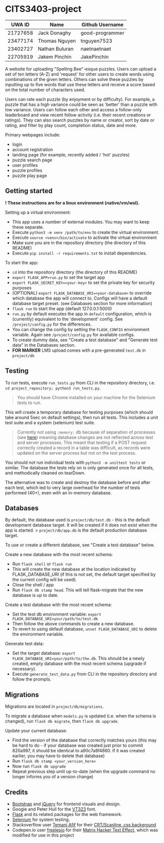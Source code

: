 # CITS3403-project

|UWA ID  |Name          |Github Username|
|--------|--------------|---------------|
|21727658|Jack Donaghy  |good-programmer|
|23477174|Thomas Nguyen |tnguyen7523    |
|23402727|Nathan Buluran|naetnaetnaet   |
|22705919|Jakem Pinchin |JakePinchin    |

A website for uploading "Spelling Bee"-esque puzzles. Users can upload a set of ten letters (A-Z) and 'request' for other users to create words using combinations of the given letters.
Others can solve these puzzles by inputting up to five words that use these letters and receive a score based on the total number of characters used.

Users can rate each puzzle (by enjoyment or by difficulty). For example, a puzzle that has a high variance could be seen as 'better' than a puzzle with low variance.
Users can follow each other and access a follow-only leaderboard and view recent follow activity (i.e. their recent creations or ratings).
They can also search puzzles by name or creator, sort by date or rating, and filter by play count, completion status, date and more.

Primary webpages include:
- login
- account registration
- landing page (for example, recently added / 'hot' puzzles)
- puzzle search page
- user profiles
- puzzle profiles
- puzzle play page

## Getting started

**! These instructions are for a linux environment (native/vm/wsl).**

Setting up a virtual environment:
- This app uses a number of external modules. You may want to keep these separate.
- Execute `python3 -m venv /path/to/env` to create the virtual environment.
- Execute `source <venv>/bin/activate` to activate the virtual environment
- Make sure you are in the repository directory (the directory of this README)
- Execute `pip install -r requirements.txt` to install dependencies.

To start the app:

- `cd` into the repository directory (the directory of this README)
- `export FLASK_APP=run.py` to set the target app
- `export FLASK_SECRET_KEY=<your-key>` to set the private key for security purposes
- (OPTIONAL) `export FLASK_DATABASE_URI=<your-database>` to override which database the app will connect to. Configs will have a default database target preset. (see Databases section for more information)
- `flask run` to start the app (default 127.0.0.1:5000)
- `run.py` by default executes the app in `default` configuration, which is (currently) equivalent to the 'development' config. See `/project/config.py` for the differences.
- You can change the config by setting the `FLASK_CONFIG` environment variable. Again see `/project/config.py` for available configs.
- To create dummy data, see "Create a test database" and "Generate test data" in the Databases section.
- **FOR MARKER** LMS upload comes with a pre-generated `test.db` in `project/db`

## Testing

To run tests, execute `run_tests.py` from CLI in the repository directory, i.e. `cd project_repository; python3 run_tests.py`.

>You should have Chrome installed on your machine for the Selenium tests to run.

This will create a temporary database for testing purposes (which should take around 5sec on default settings), then run all tests. This includes a unit test suite and a system (selenium) test suite.
>Currently not using `:memory:` db because of separation of processes (see [here](https://stackoverflow.com/questions/15720700/can-two-processes-access-in-memory-memory-sqlite-database-concurrently)) meaning database changes are not reflected across test and server processes. This meant that testing if a POST request correctly created a record in a table was difficult, as records were updated on the server process but not on the test process.

You should *not* run individual tests with `python3 -m unittest tests` or similar. The database the tests rely on is only generated once for all tests, and methodically cleaned on tearDown. 

The alternative was to create and destroy the database before and after each test, which led to very large overhead for the number of tests performed (40+), even with an in-memory database.

## Databases

By default, the database used is `project/db/test.db` - this is the default development database target. It will be created if it does not exist when the app is started.
    > `project/db/app.db` is the default production database target.

To use or create a different database, see "Create a test database" below.

Create a new database with the most recent schema:

- Run `flask shell` or `flask run`
- This will create the new database at the location indicated by FLASK_DATABASE_URI (if this is not set, the default target specified by the current config will be used).
- Close the shell / app
- Run `flask db stamp head`. This will tell flask-migrate that the new database is up to date.

Create a test database with the most recent schema:

- Set the test db environment variable: `export FLASK_DATABASE_URI=your/path/to/test.db`
- Then follow the above commands to create a new database.
- To revert to using default database, `unset FLASK_DATABASE_URI` to delete the environment variable.

Generate test data:

- Set the target database: `export FLASK_DATABASE_URI=your/path/to/the.db`. This should be a newly created, empty database with the most recent schema (upgrade if necessary).
- Execute `generate_test_data.py` from CLI in the repository directory and follow the prompts.

## Migrations

Migrations are located in `project/db/migrations`.

To migrate a database when `models.py` is updated (i.e. when the schema is changed), run `flask db migrate`, then `flask db upgrade`.

Update your current database:

- Find the version of the database that correctly matches yours (this may be hard to do - if your database was created just prior to commit 820a997, it should be identical to a90c7a8f4860. If it was created earlier, you may have to delete that database)
- Run `flask db stamp <your_version_here>`
- Now run `flask db upgrade`
- Repeat previous step until up-to-date (when the upgrade command no longer informs you of a version change)


## Credits

- [Bootstrap](https://getbootstrap.com/) and [jQuery](https://jquery.com/) for frontend visuals and design.
- Google and Peter Hull  for the [VT323](https://fonts.google.com/specimen/VT323) font.
- [Flask](https://flask.palletsprojects.com/en/3.0.x/) and its related packages for the web framework.
- [Selenium](https://www.selenium.dev/documentation/webdriver/) for system testing.
- Stackoverflow user [Temani Afif](https://stackoverflow.com/users/8620333/temani-afif) for their [CRT/Scanline .css background](https://stackoverflow.com/questions/61431316/how-to-get-scanlines-over-background-image-in-css)
- Codepen.io user [freelesio](https://codepen.io/freelesio) for their [Matrix Hacker Text Effect](https://codepen.io/freelesio/pen/MWQaGPb), which was modified for use in this project